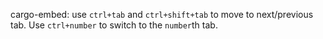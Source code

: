 cargo-embed: use `ctrl+tab` and `ctrl+shift+tab` to move to next/previous tab. Use `ctrl+number` to switch to the `number`th tab.